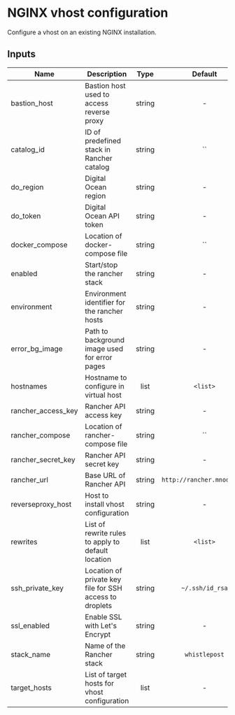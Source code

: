 # NGINX vhost configuration

Configure a vhost on an existing NGINX installation.

## Inputs

| Name | Description | Type | Default | Required |
|------|-------------|:----:|:-----:|:-----:|
| bastion\_host | Bastion host used to access reverse proxy | string | - | yes |
| catalog\_id | ID of predefined stack in Rancher catalog | string | `` | no |
| do\_region | Digital Ocean region | string | - | yes |
| do\_token | Digital Ocean API token | string | - | yes |
| docker\_compose | Location of docker-compose file | string | `` | no |
| enabled | Start/stop the rancher stack | string | - | yes |
| environment | Environment identifier for the rancher hosts | string | - | yes |
| error\_bg\_image | Path to background image used for error pages | string | - | yes |
| hostnames | Hostname to configure in virtual host | list | `<list>` | no |
| rancher\_access\_key | Rancher API access key | string | - | yes |
| rancher\_compose | Location of rancher-compose file | string | `` | no |
| rancher\_secret\_key | Rancher API secret key | string | - | yes |
| rancher\_url | Base URL of Rancher API | string | `http://rancher.mnode.org` | no |
| reverseproxy\_host | Host to install vhost configuration | string | - | yes |
| rewrites | List of rewrite rules to apply to default location | list | `<list>` | no |
| ssh\_private\_key | Location of private key file for SSH access to droplets | string | `~/.ssh/id_rsa` | no |
| ssl\_enabled | Enable SSL with Let's Encrypt | string | - | yes |
| stack\_name | Name of the Rancher stack | string | `whistlepost` | no |
| target\_hosts | List of target hosts for vhost configuration | list | - | yes |

